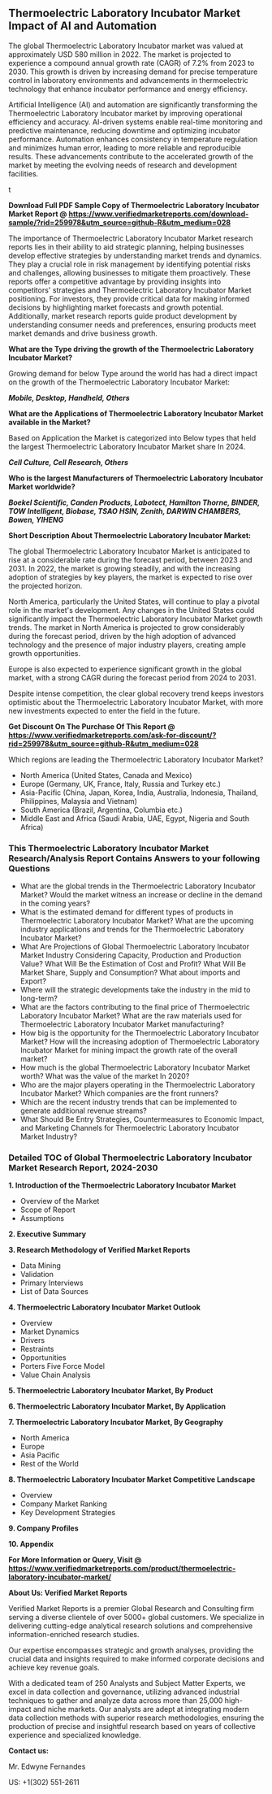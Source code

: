 <h2>Thermoelectric Laboratory Incubator Market Impact of AI and Automation</h2><p>The global Thermoelectric Laboratory Incubator market was valued at approximately USD 580 million in 2022. The market is projected to experience a compound annual growth rate (CAGR) of 7.2% from 2023 to 2030. This growth is driven by increasing demand for precise temperature control in laboratory environments and advancements in thermoelectric technology that enhance incubator performance and energy efficiency.</p><p>Artificial Intelligence (AI) and automation are significantly transforming the Thermoelectric Laboratory Incubator market by improving operational efficiency and accuracy. AI-driven systems enable real-time monitoring and predictive maintenance, reducing downtime and optimizing incubator performance. Automation enhances consistency in temperature regulation and minimizes human error, leading to more reliable and reproducible results. These advancements contribute to the accelerated growth of the market by meeting the evolving needs of research and development facilities.</p>t</p><p id="" class=""><strong>Download Full PDF Sample Copy of Thermoelectric Laboratory Incubator Market Report @ <a href="https://www.verifiedmarketreports.com/download-sample/?rid=259978&utm_source=github-R&utm_medium=028" target="_blank">https://www.verifiedmarketreports.com/download-sample/?rid=259978&utm_source=github-R&utm_medium=028</a></strong></p><p>The importance of&nbsp;Thermoelectric Laboratory Incubator Market research reports lies in their ability to aid strategic planning, helping businesses develop effective strategies by understanding market trends and dynamics. They play a crucial role in risk management by identifying potential risks and challenges, allowing businesses to mitigate them proactively. These reports offer a competitive advantage by providing insights into competitors' strategies and Thermoelectric Laboratory Incubator Market positioning. For investors, they provide critical data for making informed decisions by highlighting market forecasts and growth potential. Additionally, market research reports guide product development by understanding consumer needs and preferences, ensuring products meet market demands and drive business growth.</p><p><strong>What are the&nbsp;Type driving the growth of the Thermoelectric Laboratory Incubator Market?</strong></p><p id="" class="">Growing demand for below Type around the world has had a direct impact on the growth of the Thermoelectric Laboratory Incubator Market:</p><em><strong>Mobile, Desktop, Handheld, Others</strong></em></p><strong>What are the&nbsp;Applications&nbsp;of Thermoelectric Laboratory Incubator Market available in the Market?</strong></p><p id="" class="">Based on Application the Market is categorized into Below types that held the largest Thermoelectric Laboratory Incubator Market share In 2024.</p><em><strong>Cell Culture, Cell Research, Others</strong></em></p><strong>Who is the largest Manufacturers of Thermoelectric Laboratory Incubator Market worldwide?</strong></p><p><em><strong>Boekel Scientific, Canden Products, Labotect, Hamilton Thorne, BINDER, TOW Intelligent, Biobase, TSAO HSIN, Zenith, DARWIN CHAMBERS, Bowen, YIHENG</strong></em></p><p id="" class=""><strong>Short Description About Thermoelectric Laboratory Incubator Market:</strong></p><p>The global Thermoelectric Laboratory Incubator Market is anticipated to rise at a considerable rate during the forecast period, between 2023 and 2031. In 2022, the market is growing steadily, and with the increasing adoption of strategies by key players, the market is expected to rise over the projected horizon.</p><p>North America, particularly the United States, will continue to play a pivotal role in the market's development. Any changes in the United States could significantly impact the Thermoelectric Laboratory Incubator Market growth trends. The market in North America is projected to grow considerably during the forecast period, driven by the high adoption of advanced technology and the presence of major industry players, creating ample growth opportunities.</p><p>Europe is also expected to experience significant growth in the global market, with a strong CAGR during the forecast period from 2024 to 2031.</p><p>Despite intense competition, the clear global recovery trend keeps investors optimistic about the Thermoelectric Laboratory Incubator Market, with more new investments expected to enter the field in the future.</p><p id="" class=""><strong>Get Discount On The Purchase Of This Report @ <a href="https://www.verifiedmarketreports.com/ask-for-discount/?rid=259978&utm_source=github-R&utm_medium=028" target="_blank">https://www.verifiedmarketreports.com/ask-for-discount/?rid=259978&utm_source=github-R&utm_medium=028</a></strong></p>Which regions are leading the Thermoelectric Laboratory Incubator Market?</p><ul><li>North America (United States, Canada and Mexico)</li><li>Europe (Germany, UK, France, Italy, Russia and Turkey etc.)</li><li>Asia-Pacific (China, Japan, Korea, India, Australia, Indonesia, Thailand, Philippines, Malaysia and Vietnam)</li><li>South America (Brazil, Argentina, Columbia etc.)</li><li>Middle East and Africa (Saudi Arabia, UAE, Egypt, Nigeria and South Africa)</li></ul><h3 id="" class="">This Thermoelectric Laboratory Incubator Market Research/Analysis Report Contains Answers to your following Questions</h3><ul><li>What are the global trends in the Thermoelectric Laboratory Incubator Market? Would the market witness an increase or decline in the demand in the coming years?</li><li>What is the estimated demand for different types of products in Thermoelectric Laboratory Incubator Market? What are the upcoming industry applications and trends for the Thermoelectric Laboratory Incubator Market?</li><li>What Are Projections of Global Thermoelectric Laboratory Incubator Market Industry Considering Capacity, Production and Production Value? What Will Be the Estimation of Cost and Profit? What Will Be Market Share, Supply and Consumption? What about imports and Export?</li><li>Where will the strategic developments take the industry in the mid to long-term?</li><li>What are the factors contributing to the final price of Thermoelectric Laboratory Incubator Market? What are the raw materials used for Thermoelectric Laboratory Incubator Market manufacturing?</li><li>How big is the opportunity for the Thermoelectric Laboratory Incubator Market? How will the increasing adoption of Thermoelectric Laboratory Incubator Market for mining impact the growth rate of the overall market?</li><li>How much is the global Thermoelectric Laboratory Incubator Market worth? What was the value of the market In 2020?</li><li>Who are the major players operating in the Thermoelectric Laboratory Incubator Market? Which companies are the front runners?</li><li>Which are the recent industry trends that can be implemented to generate additional revenue streams?</li><li>What Should Be Entry Strategies, Countermeasures to Economic Impact, and Marketing Channels for Thermoelectric Laboratory Incubator Market Industry?</li></ul><h3 id="" class="">Detailed TOC of Global Thermoelectric Laboratory Incubator Market Research Report, 2024-2030</h3><p id="" class=""><strong>1. Introduction of the Thermoelectric Laboratory Incubator Market</strong></p><ul><li>Overview of the Market</li><li>Scope of Report</li><li>Assumptions</li></ul><p id="" class=""><strong>2. Executive Summary</strong></p><p id="" class=""><strong>3. Research Methodology of Verified Market Reports</strong></p><ul><li>Data Mining</li><li>Validation</li><li>Primary Interviews</li><li>List of Data Sources</li></ul><p id="" class=""><strong>4. Thermoelectric Laboratory Incubator Market Outlook</strong></p><ul><li>Overview</li><li>Market Dynamics</li><li>Drivers</li><li>Restraints</li><li>Opportunities</li><li>Porters Five Force Model</li><li>Value Chain Analysis</li></ul><p id="" class=""><strong>5. Thermoelectric Laboratory Incubator Market, By Product</strong></p><p id="" class=""><strong>6. Thermoelectric Laboratory Incubator Market, By Application</strong></p><p id="" class=""><strong>7. Thermoelectric Laboratory Incubator Market, By Geography</strong></p><ul><li>North America</li><li>Europe</li><li>Asia Pacific</li><li>Rest of the World</li></ul><p id="" class=""><strong>8. Thermoelectric Laboratory Incubator Market Competitive Landscape</strong></p><ul><li>Overview</li><li>Company Market Ranking</li><li>Key Development Strategies</li></ul><p id="" class=""><strong>9. Company Profiles</strong></p><p id="" class=""><strong>10. Appendix</strong></p><p id="" class=""><strong>For More Information or Query, Visit @ <a href="https://www.verifiedmarketreports.com/product/thermoelectric-laboratory-incubator-market/" target="_blank">https://www.verifiedmarketreports.com/product/thermoelectric-laboratory-incubator-market/</a></strong></p><p id="" class=""><strong>About Us: Verified Market Reports</strong></p><p id="" class="">Verified Market Reports is a premier Global Research and Consulting firm serving a diverse clientele of over 5000+ global customers. We specialize in delivering cutting-edge analytical research solutions and comprehensive information-enriched research studies.</p><p id="" class="">Our expertise encompasses strategic and growth analyses, providing the crucial data and insights required to make informed corporate decisions and achieve key revenue goals.</p><p id="" class="">With a dedicated team of 250 Analysts and Subject Matter Experts, we excel in data collection and governance, utilizing advanced industrial techniques to gather and analyze data across more than 25,000 high-impact and niche markets. Our analysts are adept at integrating modern data collection methods with superior research methodologies, ensuring the production of precise and insightful research based on years of collective experience and specialized knowledge.</p><p id="" class=""><strong>Contact us:</strong></p><p id="" class="">Mr. Edwyne Fernandes</p><p id="" class="">US: +1(302) 551-2611</p>